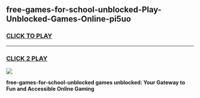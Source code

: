 
## free-games-for-school-unblocked-Play-Unblocked-Games-Online-pi5uo
<h3>
<a href="https://premium76.site?title=free-games-for-school-unblocked&ref=25A">CLICK TO PLAY</a></h3>
<hr>

<h3>
<a href="https://premium76.site?title=free-games-for-school-unblocked&ref=25A">CLICK 2 PLAY</a>
  
</h3>

<a href="https://premium76.site?title=free-games-for-school-unblocked&ref=25A"><img src="https://clearcache.store/games.png"></a>


**free-games-for-school-unblocked games unblocked: Your Gateway to Fun and Accessible Online Gaming**
